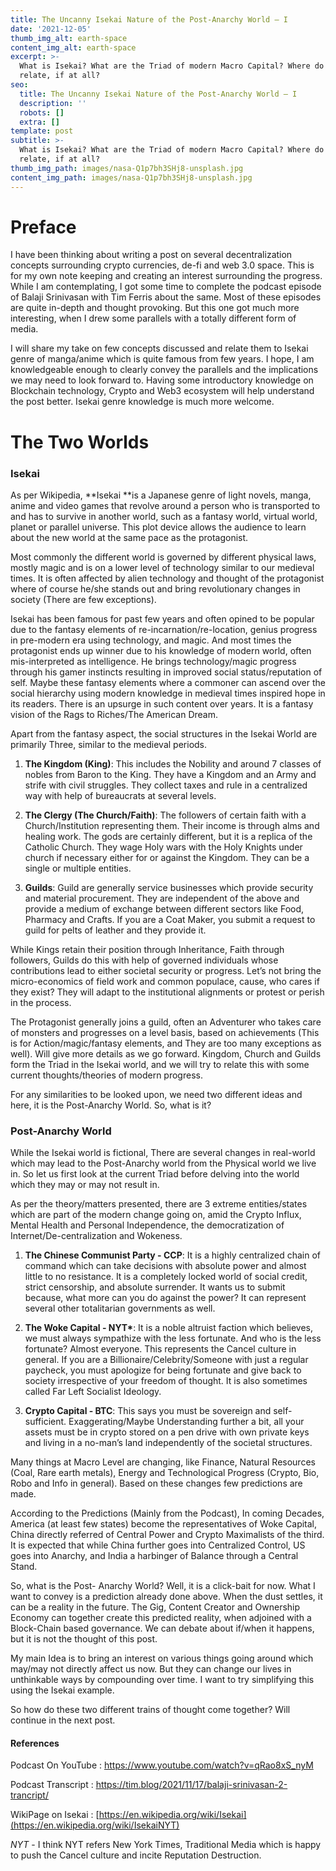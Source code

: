 ```yaml
---
title: The Uncanny Isekai Nature of the Post-Anarchy World – I
date: '2021-12-05'
thumb_img_alt: earth-space
content_img_alt: earth-space
excerpt: >-
  What is Isekai? What are the Triad of modern Macro Capital? Where do these
  relate, if at all?
seo:
  title: The Uncanny Isekai Nature of the Post-Anarchy World – I
  description: ''
  robots: []
  extra: []
template: post
subtitle: >-
  What is Isekai? What are the Triad of modern Macro Capital? Where do these
  relate, if at all?
thumb_img_path: images/nasa-Q1p7bh3SHj8-unsplash.jpg
content_img_path: images/nasa-Q1p7bh3SHj8-unsplash.jpg
---
```

# Preface

I have been thinking about writing a post on several decentralization concepts surrounding crypto currencies, de-fi and web 3.0 space. This is for my own note keeping and creating an interest surrounding the progress. While I am contemplating, I got some time to complete the podcast episode of Balaji Srinivasan with Tim Ferris about the same. Most of these episodes are quite in-depth and thought provoking. But this one got much more interesting, when I drew some parallels with a totally different form of media.

I will share my take on few concepts discussed and relate them to Isekai genre of manga/anime which is quite famous from few years. I hope, I am knowledgeable enough to clearly convey the parallels and the implications we may need to look forward to. Having some introductory knowledge on Blockchain technology, Crypto and Web3 ecosystem will help understand the post better. Isekai genre knowledge is much more welcome.

# The Two Worlds

### Isekai

As per Wikipedia, \*\*Isekai \*\*is a Japanese genre of light novels, manga, anime and video games that revolve around a person who is transported to and has to survive in another world, such as a fantasy world, virtual world, planet or parallel universe. This plot device allows the audience to learn about the new world at the same pace as the protagonist.

Most commonly the different world is governed by different physical laws, mostly magic and is on a lower level of technology similar to our medieval times. It is often affected by alien technology and thought of the protagonist where of course he/she stands out and bring revolutionary changes in society (There are few exceptions).

Isekai has been famous for past few years and often opined to be popular due to the fantasy elements of re-incarnation/re-location, genius progress in pre-modern era using technology, and magic. And most times the protagonist ends up winner due to his knowledge of modern world, often mis-interpreted as intelligence. He brings technology/magic progress through his gamer instincts resulting in improved social status/reputation of self. Maybe these fantasy elements where a commoner can ascend over the social hierarchy using modern knowledge in medieval times inspired hope in its readers. There is an upsurge in such content over years. It is a fantasy vision of the Rags to Riches/The American Dream.

Apart from the fantasy aspect, the social structures in the Isekai World are primarily Three, similar to the medieval periods.

1.  **The Kingdom (King)**: This includes the Nobility and around 7 classes of nobles from Baron to the King. They have a Kingdom and an Army and strife with civil struggles. They collect taxes and rule in a centralized way with help of bureaucrats at several levels.

2.  **The Clergy (The Church/Faith)**: The followers of certain faith with a Church/Institution representing them. Their income is through alms and healing work. The gods are certainly different, but it is a replica of the Catholic Church. They wage Holy wars with the Holy Knights under church if necessary either for or against the Kingdom. They can be a single or multiple entities.

3.  **Guilds**: Guild are generally service businesses which provide security and material procurement. They are independent of the above and provide a medium of exchange between different sectors like Food, Pharmacy and Crafts. If you are a Coat Maker, you submit a request to guild for pelts of leather and they provide it.

While Kings retain their position through Inheritance, Faith through followers, Guilds do this with help of governed individuals whose contributions lead to either societal security or progress. Let’s not bring the micro-economics of field work and common populace, cause, who cares if they exist? They will adapt to the institutional alignments or protest or perish in the process.

The Protagonist generally joins a guild, often an Adventurer who takes care of monsters and progresses on a level basis, based on achievements (This is for Action/magic/fantasy elements, and They are too many exceptions as well). Will give more details as we go forward. Kingdom, Church and Guilds form the Triad in the Isekai world, and we will try to relate this with some current thoughts/theories of modern progress.

For any similarities to be looked upon, we need two different ideas and here, it is the Post-Anarchy World. So, what is it?

### Post-Anarchy World

While the Isekai world is fictional, There are several changes in real-world which may lead to the Post-Anarchy world from the Physical world we live in. So let us first look at the current Triad before delving into the world which they may or may not result in.

As per the theory/matters presented, there are 3 extreme entities/states which are part of the modern change going on, amid the Crypto Influx, Mental Health and Personal Independence, the democratization of Internet/De-centralization and Wokeness.

1.  **The Chinese Communist Party - CCP**: It is a highly centralized chain of command which can take decisions with absolute power and almost little to no resistance. It is a completely locked world of social credit, strict censorship, and absolute surrender. It wants us to submit because, what more can you do against the power? It can represent several other totalitarian governments as well.

2.  **The Woke Capital - NYT\***: It is a noble altruist faction which believes, we must always sympathize with the less fortunate. And who is the less fortunate? Almost everyone. This represents the Cancel culture in general. If you are a Billionaire/Celebrity/Someone with just a regular paycheck, you must apologize for being fortunate and give back to society irrespective of your freedom of thought. It is also sometimes called Far Left Socialist Ideology.

3.  **Crypto Capital - BTC**: This says you must be sovereign and self-sufficient. Exaggerating/Maybe Understanding further a bit, all your assets must be in crypto stored on a pen drive with own private keys and living in a no-man’s land independently of the societal structures.

Many things at Macro Level are changing, like Finance, Natural Resources (Coal, Rare earth metals), Energy and Technological Progress (Crypto, Bio, Robo and Info in general). Based on these changes few predictions are made.

According to the Predictions (Mainly from the Podcast), In coming Decades, America (at least few states) become the representatives of Woke Capital, China directly referred of Central Power and Crypto Maximalists of the third. It is expected that while China further goes into Centralized Control, US goes into Anarchy, and India a harbinger of Balance through a Central Stand.

So, what is the Post- Anarchy World? Well, it is a click-bait for now. What I want to convey is a prediction already done above. When the dust settles, it can be a reality in the future. The Gig, Content Creator and Ownership Economy can together create this predicted reality, when adjoined with a Block-Chain based governance. We can debate about if/when it happens, but it is not the thought of this post.

My main Idea is to bring an interest on various things going around which may/may not directly affect us now. But they can change our lives in unthinkable ways by compounding over time. I want to try simplifying this using the Isekai example.

So how do these two different trains of thought come together? Will continue in the next post.

#### References

Podcast On YouTube : https://www.youtube.com/watch?v=qRao8xS_nyM

Podcast Transcript : https://tim.blog/2021/11/17/balaji-srinivasan-2-trancript/

WikiPage on Isekai : [https://en.wikipedia.org/wiki/Isekai](https://en.wikipedia.org/wiki/IsekaiNYT)

*NYT* - I think NYT refers New York Times, Traditional Media which is happy to push the Cancel culture and incite Reputation Destruction.
